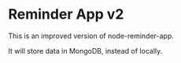 # Reminder App v2

This is an improved version of node-reminder-app. 

It will store data in MongoDB, instead of locally. 